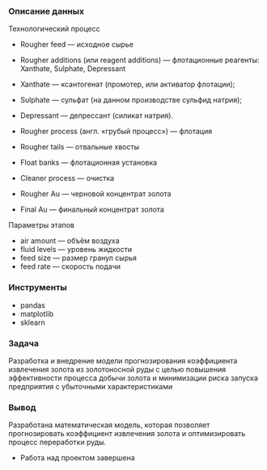 ### Описание данных
Технологический процесс

* Rougher feed — исходное сырье
* Rougher additions (или reagent additions) — флотационные реагенты: Xanthate, Sulphate, Depressant
  
* Xanthate — ксантогенат (промотер, или активатор флотации);
* Sulphate — сульфат (на данном производстве сульфид натрия);
* Depressant — депрессант (силикат натрия).
* Rougher process (англ. «грубый процесс») — флотация
* Rougher tails — отвальные хвосты
* Float banks — флотационная установка
* Cleaner process — очистка
* Rougher Au — черновой концентрат золота
* Final Au — финальный концентрат золота

Параметры этапов

* air amount — объём воздуха
* fluid levels — уровень жидкости
* feed size — размер гранул сырья
* feed rate — скорость подачи
### Инструменты
* pandas
* matplotlib
* sklearn

### Задача
Разработка и внедрение модели прогнозирования коэффициента извлечения золота из золотоносной руды с целью повышения эффективности процесса добычи золота и минимизации риска запуска предприятия с убыточными характеристиками
### Вывод
Разработана математическая модель, которая позволяет прогнозировать коэффициент извлечения золота и оптимизировать процесс переработки руды.

* Работа над проектом завершена
